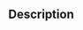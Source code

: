 <!-- Use a descriptive title, prefix it with [FIX], [FEATURE] or [ENHANCEMENT] if applicable (use only one) -->

## Description 
<!-- Write a detailed description of your changes/additions here -->
<!-- If your PR resolves an issue, please state "Resolves #(issue number)" to help maintainers process it faster -->
<!-- If you think your PR will cause breaking changes, require changes in the documentation etc, please be so kind as to explain what, where and how -->
<!-- Please make sure to read and follow the [Contribution guidelines](https://github.com/30-seconds/30-seconds-of-dart/blob/master/CONTRIBUTING.md), failing to do so will result in your PR getting closed -->
